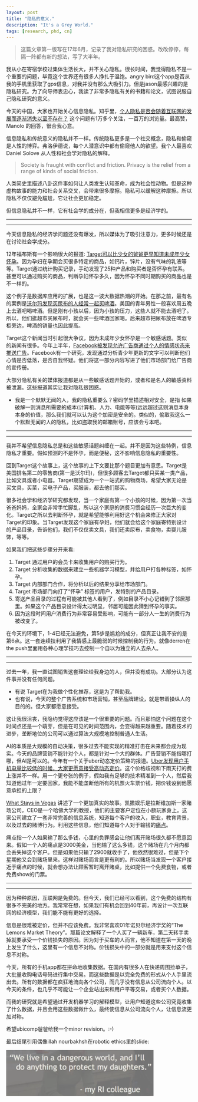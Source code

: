 ```yaml
---
layout: post
title: "隐私的意义."
description: "It's a Grey World."
tags: [research, phd, cn]
---
```


> 这篇文章第一版写在17年6月，记录了我对隐私研究的困惑。改改停停，每隔一阵都有新的想法，写了大半年。

我从小在寄宿学校过集体生活长大，并不关心隐私。很长时间，我觉得隐私不是一个重要的问题，毕竟这个世界还有很多人挣扎于温饱。angry bird这个app是否从我的手机里获取了gps信息，对我并没有那么大吸引力。但是jason最感兴趣的是隐私研究。为了向导师表忠心，我读了非常多隐私有关的书籍和论文，试图说服自己隐私研究的意义。

今天的中国，大家也开始关心信息隐私。知乎里，[个人隐私是否会随着互联网的发展而逐渐消失以至不存在？](https://www.zhihu.com/question/38523233) 这个问题有1万多个关注，一百万的浏览量。最高赞，Manolo 的回答，很合我心意。

信息隐私和传统意义的隐私并不一样。传统隐私更多是一个社交概念，隐私和偷窥是人性的博弈。弗洛伊德说，每个人潜意识中都有偷窥他人的欲望。我个人最喜欢 Daniel Solove 从人性和社会学对隐私的解释。

> Society is fraught with conflict and friction. Privacy is the relief from a range of kinds of social friction.

人类简史里描述八卦这件事如何让人类发生认知革命，成为社会性动物。但是这种虚构故事的能力和社会关系交叉，会带来很多摩擦。隐私可以缓解这种摩擦。所以隐私不仅仅避免尴尬，它让社会更加稳定。

但信息隐私并不一样，它有社会学的成分在，但我相信更多是经济学的。

---
---

今天信息隐私的经济学问题还没有爆发，所以媒体为了吸引注意力，更多时候还是在讨论社会学成分。

12年福布斯有一个影响很大的报道: [Target可以比少女的爸爸更早知道未成年少女怀孕](https://www.forbes.com/sites/kashmirhill/2012/02/16/how-target-figured-out-a-teen-girl-was-pregnant-before-her-father-did/#7f5d14926668)。因为孕妇在孕期会买很多特定的商品，如钙片，锌片，没有气味的乳液等等。Target通过统计购买记录，手动发现了25种产品和购买者是否怀孕有联系。甚至可以通过购买的商品，判断孕妇怀孕多久，因为怀孕不同时期购买的商品也是不一样的。

这个例子是数据库应用的扩展，也是这一波大数据热潮的开始。在那之前，最有名的案例是[沃尔玛发现买尿布的人经常一起买啤酒](https://www.theregister.co.uk/2006/08/15/beer_diapers/)。美国的青年男性一般喜欢周五晚上去酒吧喝啤酒。但是刚有小孩以后，因为小孩的压力，这些人就不能去酒吧了。所以，他们逛超市买尿布时，就会买一些啤酒回家喝。后来超市把尿布放在啤酒专柜旁边，啤酒的销量也因此提高。

Target这个新闻当时引起很大争议，因为未成年少女怀孕是一个敏感话题。类似的新闻有很多。今年上半年，[Facebook被发现允许广告商通过个人的情感状态来推送广告](https://www.theguardian.com/technology/2017/may/01/facebook-advertising-data-insecure-teens)。Facebook有一个研究，发现通过分析青少年更新的文字可以判断他们心情是否低落，是否自我怀疑。他们将这一部分内容写进了他们市场部门给广告商的宣传册。

大部分隐私有关的媒体报道都是从一些敏感话题开始的，或者和是名人的敏感资料被泄漏。这些报道其实让我对隐私很困惑。

- 我是一个默默无闻的人，我的隐私重要么？密码学里描述相对安全，是指 如果破解一则消息所需要的成本(计算机、人力、电能等等)远远超过这则消息本身本身的价值，那么我们就可以认为这个加密是安全的。类似的，偷取我这么一个默默无闻的人的隐私，比如盗取我的邮箱账号，应该会亏本吧。


---
---


我并不希望信息隐私总是和这些敏感话题纠缠在一起。并不是因为这些特例，信息隐私才重要。假如预测的不是怀孕，而是便秘，这不影响信息隐私的重要性。

回到Target这个故事上，这个故事的上下文要比那个题目更加有意思。Target是美国排名第二的零售商(第一是沃尔玛)，但很多顾客去Target都只买某一类产品，比如文具或者小电器。Target期望成为一个一站式的购物商场，希望大家无论是买文具，买菜，买电子产品，买服装，都去他们那买。

很多社会学和经济学研究都发现，当一个家庭有第一个小孩的时候，因为第一次当爸爸妈妈，全家会非常手忙脚乱，所以这个家庭的消费习惯会经历一次巨大的变化。Target之所以去判断怀孕，就是希望能够利用好这个机会来修正大家对Target的印象。当Target发现这个家庭有孕妇，他们就会给这个家庭寄特别设计的产品目录，告诉他们，我们不仅仅卖文具，我们还卖尿布，卖食物，卖婴儿服饰，等等。


如果我们把这些步骤分开来看:

1. Target 通过用户的会员卡来收集用户的购买行为。
2. Target 分析收集的数据来建立一些机器学习模型，并给用户打各种标签，如怀孕。
3. Target 内部部门合作，将分析以后的结果分享给市场部门。
4. Target 市场部门向打了“怀孕” 标签的用户，发特别的产品目录。
5. 寄送产品目录的过程有可能被其他人看到了，例如目录不小心记错到了邻居那里。如果这个产品目录设计得太过明显，邻居可能因此猜到怀孕的事实。
6. 因为这段时间用户消费行为非常容易受影响，可能有一部分人一生的消费行为被改变了。


在今天的环境下，1-4已经无法避免，第5步是尴尬的成分，但真正让我不安的是第6点。这一套连续技利用了我情感上最脆弱的时候控制我的行为。就像derren在the push里面用各种心理学技巧去控制一个自以为独立的人去杀人。

---
---

过去一年，我一直试图销售这套理论给我身边的人，但并没有成功。大部分认为这件事并没有任何问题。

- 有说 Target在为我做个性化推荐，这是为了帮助我。
- 也有说，今天的整个广告系统和市场营销，甚至品牌建设，就是带着操纵人的目的的。但大家都愿意接受。

这让我很沮丧，我隐约觉得这应该是一个很重要的问题。而且那怕这个问题在这个时间点还是一个萌芽，但是在可见的时间范围内，会变得越来越重要。随着技术的进步，垄断地位的公司可以通过算法大规模地控制普通人生活。

AI的本质是大规模的自动决策，很多过去不能实现的精准打击在未来都会成为现实。今天的品牌营销不能针对个人，都是针对一个大的群体。广告营销不能指哪打哪，但AI是可以的。今年有一个关于uber动态定价策略的报道。[Uber发现用户手机电量比较低的时候，大家更愿意接受高动态定价](https://www.forbes.com/sites/amitchowdhry/2016/05/25/uber-low-battery/#6618b9cc74b3)。这个价格歧视和下雨天打的费上涨并不一样。用一个更夸张的例子，假如我有足够的技术精准到一个人，然后我知道他过年一定要回家，我能不能垄断他所有的机票火车票价钱，把价钱设到他愿意承担的上限？

[What Stays in Vegas](https://www.amazon.com/What-Stays-Vegas-Personal-Lifeblood/dp/1610396391) 讲述了一个更加真实的故事。凯撒娱乐是拉斯维加斯一家赌场公司，CEO是一个哈佛大学的教授，他们的主要客户定位在小额玩家身上。这家公司建立了一套非常完善的信息系统，知道每个客户的收入，职业，教育背景，以及过去的赌博行为。利用这些信息，他们知道每个人对于输钱的[痛点](https://www.smartbrief.com/original/2017/08/dangers-corporations-and-big-data)。

痛点指一个人如果输了那么多钱，心里的负罪感会让他们离开赌场很久都不愿意回来。假如一个人的痛点是3000美金，当他输了这么多钱，这个赌场在几个月内都会丢失掉这个客户。但是如果他只输了2900就收手了，他依然很难过，但是下个星期他又会到赌场里来。这样对赌场而言是更有利的。所以赌场当发现一个客户接近于痛点的时候，就会想办法让顾客暂时离开赌桌，比如提供一个免费食物，或者免费show的门票。


---
---

因为种种原因，互联网是免费的。但今天，我们已经可以看到，这个免费的结构有很多不完美的地方。我常常在想，如果我们有机会回到40年前，再设计一次互联网的经济模型，我们能不能有更好的选择。

信息是很难被定价，但并不应该免费。我非常喜欢01年诺贝尔经济学奖的“The Lemons Market Theory”。那篇论文解释了一个人买了一辆新车，第二天转手卖掉就要承受一个价钱损失的原因。因为对于买车的人而言，他不知道在第一天的晚上发生了什么，这里有一个信息不对称。价钱损失中的一部分就是用来支付这个信息不对称。

今天，所有的手机app都在拼命地收集数据。在国内有很多人在快递周围捡单子，大批量收购电话号码进行集中交易。而这些数据是以完全免费的形式从个人手里流出去。所有的数据都在疯狂地流向各个公司，而几乎没有信息从公司流向个人。以今天的条件，也几乎不可能让一个企业站出来和用户平等交易，或者买个人数据。

而我的研究就是希望通过开发机器学习的解释模型，让用户知道这些公司究竟收集了什么数据，并且会用这些数据做什么，最终使信息从公司流向个人，让信息流更加对称。

希望ubicomp爸爸给我一个minor revision。:-)

<!-- 因为信息定价的问题，在信息隐私这个领域，用金钱来平衡信息不对称应该会非常难。而我最近的研究是通过告诉个人，那些企业用他的个人数据做了哪些事来平衡这种信息不对称。 -->


最后结尾引用偶像illah nourbakhsh在robotic ethics里的slide:

<img src="/resources/dangerous_world.png" width="400px" alt="dangerous_world"/>



<!-- 这些问题都让我非常排斥隐私研究，我不能去一个不能说服自己的研究。那么多聪明的人都觉得隐私很重要，我可能比更多人固执一些，但我肯定没很多人在过去的一年，我涉猎了非常多计算机以外的论文，横跨很多领域，法律，经济，政治，乃至历史。在这些书里，我最喜欢的对于privacy的解释，来自于 -->




<!-- 以至于jason也一直不能说服我去投入隐私研究。过去两年，我读各个领域的书和论文， -->

<!-- 而今天隐私是一个非常重要的问题所有人都在关心为什么隐私 -->
<!-- 这解决了我的第一个问题，隐私要比尴尬更加重要一点。 -->


<!-- 思考的结果没有让我恍然大悟，相反，这个观点是老生常谈。 -->

<!-- <img src="/resources/privacy_tech_market_legal_social.png" alt="privacy tech market legal social"/> -->

<!-- 我不喜欢这个观点因为觉得这是一套官腔的说法，让四个领域都有了踢皮球的机会。我觉得隐私问题应该有一个很理性的解决方法。我挣扎了两年，直到最近重新捡起我一开始看的那些论文，我开始和这个领域妥协，可能他们是对的。我可能就是那个phd comics里重复出现的无知又野心勃勃的博士生。 -->

<!-- <img src="/resources/phd_self_expect.gif" alt="phd self expectation"/> -->

<!-- # 什么是隐私？ -->

<!-- 龌龊事的保护罩，更好的办法难道不是不去 -->

<!-- - 究竟什么是隐私？如果隐私是为了隐藏自己做下的龌龊事，更好的办法难道不是不要去做这件事？就像03年冯小刚的电影“手机”，隐私并不是婚外情的保护罩。又或者 -->
<!-- 只要你对自己的肯定不至于廉价到需通过与他人比较才可获得即可。这似乎更多是一个教育问题，而不是隐私问题。 -->


<!-- 如果隐私是为了隐藏自己做下的龌龊事，如果隐私 -->



<!-- 这些报道和我的经历让我对隐私这件事 -->



<!-- 很长一段时间我很困惑，那普通人的隐私是否重要？如果隐私被侵犯，产生的后果就是一些尴尬。那么普通人的隐私是否值得被保护？就像加密学里面的对安全的定义，如果突破一个密码的代价超过这个这个秘密保护的财物的价值，那么这个保护就是安全的。那么如果我只是一个，又有谁愿意侵犯我的隐私呢？就像16年底，当时和yuanchuan讨论，最后总结，大部分问题如果我的邮箱泄漏，对我造成最大的影响还是那些安全问题，比如我的银行账号，我的财务安全。但是，那些我去了哪里，我的机票行程，对于我这样一个默默无闻的人，这些可能都不重要。。如果放在更大的角度下，对于很多温饱都还没解决的地方，关注吃饱穿暖是不是要比这些尴尬的高级需求更加重要？那么，我们为什么还有那么多研究要去关心，我的angry bird 是否要从我的手机里获取gps 信息？ -->

<!-- 这里有三个问题，隐私如果只是尴尬，这样的问题，算是一个重要的问题么？普通人的隐私是否值得保护。那些所谓的信息是否那么重要？ -->

<!-- 这些问题都让我非常排斥隐私研究，我不能去一个不能说服自己的研究。那么多聪明的人都觉得隐私很重要，我可能比更多人固执一些，但我肯定没很多人在过去的一年，我涉猎了非常多计算机以外的论文，横跨很多领域，法律，经济，政治，乃至历史。在这些书里，我最喜欢的对于privacy的解释，来自于 Daniel Solove 的  “A Taxonomy of Privacy”，从人性和社会学的解释。 -->

<!-- > Society is fraught with conflict and friction. Privacy is the relief from a range of kinds of social friction. -->



<!-- 信息不对称 -->


<!-- 但改改停停，，最后发现的结论其实早就在Jason十多年的job talk里面表述过。jason是信息隐私研究里的专家， -->


<!-- 到下半年，facebook主动宣传了另外一个故事，facebook可以通过检测未成年用户的心情，来预测[自杀倾向](https://www.washingtonpost.com/news/the-switch/wp/2017/11/27/facebook-is-using-ai-to-try-to-prevent-suicide/?utm_term=.0fd95dbb7b3e)。 -->


<!-- 
普通人的信息隐私

我并不明白普通人的隐私是否有那么大的价值。在整个计算机有很多

隐私的意义

但是难的是 -->

<!-- 
同样的技术出现在了正反两个故事里。很多人会说, 技术是中性的，可以用来作恶，也可以用来行善，关键看怎么用。我不喜欢这个观点。隐私的概念是如此模糊，即便有美好的意愿，并不一定就导向好的结果。坏人做坏事不可怕，因为坏人一旦暴露，就不能继续做坏事。我更担心的是好人做坏事，还以为自己在做好事。
 -->

<!-- 
无论东方世界还是西方世界，大部分隐私的媒体报道总是和敏感话题纠缠


大部分隐私的媒体报道总是和敏感话题纠缠在一起，或者和名人结合在一起。

我以前隐私是一个第一世界问题，

一直到最近，我几乎每周和jason的讨论都会涉及到。因为在集体主义盛行的西方，隐私确实不是最重要的部分。

在我怼jason的时候，大部分时候说privacy是first world problem. 

我日常怼jason的话里面， -->

<!-- 
我也不喜欢这些报道，把隐私和敏感话题纠缠在一起。并不是因为这些敏感特例，隐私才重要。假如

隐私这个问题，从来就是一个模糊的概念。


即便没有这些案例


我不知道未来这样的事情会不会发生

 -->




<!-- ==== -->


<!-- 

> What happens here stays here.       Slogan of Las Vegas

"这个世界正在变得前所未有的危险。"


我们的隐私研究

我觉得隐私的研究要解决两个问题。一个是好人做坏事。



中国其实处在一个很危险的情况下，在商业环境里面，不应该有一个电商在这么大的规模上垄断。

，买电子
对于自己公司更大的期望


我们理想的世界是这个互联网是收费的互联网，我们看的每一个内容都要付钱，同样的，给我们推送的每一个广告都要付给我们钱。这样我们也可以构造出一个不一样的隐私世界。


这一套连续技cover了美国隐私法律里面完整的隐私定义。从collection=》invading。

最常见的观点是技术本身是中性的，关键看人怎么用。但怎么用才往正面走并不是那么一清二白。
 -->



<!-- 我大部分时候觉得是应该拥抱这些技术改变的。就像人类进化一样，我们需要大量的试错成本。而且今天的我们也承担的起这些试错成本。我们不可能不犯错，我们真正需要的是不断的监管和自我反省，发现自己的错误。当错误发生的时候，有能力去改掉这些错误。 -->


<!-- 我对于这些 -->

<!-- 往好了用就是好，往坏了用就是坏。但是这个世界有太多的灰色地带。不是我们需要 -->

<!-- 最终解决所有问题最好的办法就是改善教育，把所有人教育成好人。但是这里面 -->

<!-- 往好了用

最常见的说法是技术本身是中立的，关键是看人怎么用。好人用就是好，坏人用就是坏。解决这个世界最好的办法，就是把所有人教育成好人。这里面归根到底，是动机。是好的动机，还是坏的动机？




隐私的研究有两部分，一方面是要发现坏人做坏事，另外一方面也要监管那些好人做的好事是否会有坏的影响。

类似的还有facebook可以在青少年心情低落的时候，给他们推送广告。



类似的还有很多，比如uber可以根据你的手机电池来决定你的surge prive，facebook可以在青少年心情低落的时候给他们推送广告。


我其实一直不喜欢所有和privacy有关的新闻以这种方式出现。类似的还有，uber可以根据你的收集电池来决定你的电池水平，facebook 可以在青少年心情低落的时候给他们推送广告。因为这些都挑了一些比较极端的例子，比如未成年怀孕少年，沉迷社交网络的青少年，等等。但是即便没有这些例子，隐私依然很重要。
我并不喜欢这种阴谋论的推断。今天的监管体系下，很少有公司能够肆意妄为。比如facebook没有动力去做这样的广告，除非法律和环境都已经成熟。uber也不敢冒天下之大不韪去用电池信息去做那些预测。


相反，真正的问题不是这些。这个世界开始变得越来越危险，不是因为机器可以像人一样思考，而是人像机器一样思考。


我对target那个例子有着和jason完全不一样的理解。

隐私在今天还是一个未来的问题。假如一个问题最严重的是100分，今天 温饱可能是30分，但是隐私只有1分，而手机上面的location data 只有0.1分。但是我们今天的科技发展，温饱这些问题会越来越小，相反，隐私这样的问题会越来越大。

今天数据的泄露是方方面面的。


就像几万年前我们需要带着武器才能出现在森林里，以后我们要带着电池才能


“今天，大家并没有那么关心隐私。但是，恰恰因为大家不够关心隐私，但隐私又那么重要，所以我们要做隐私研究。”
“不对。大家不是不关心隐私，大家只是不明白这些隐私泄露的发生。”

我并不是一个好的隐私研究员。我的导师jason是非常有名的研究员。开创了隐私在ubicomp的手机iot的领域。在10年前就预言，未来手机可以知道你的很多行为。你想要买什么，你想什么，你想要看什么。我在第一次和jason开会的时候，我就非常直接地和jason表示，这个我不明白为什么要这么关心隐私，而事实上公众非常不关心隐私。

但后来我也开始进入隐私这个领域做研究。

privacy to algorithms.


[How Target Figured Out A Teen Girl Was Pregnant Before Her Father Did](https://www.forbes.com/sites/kashmirhill/2012/02/16/how-target-figured-out-a-teen-girl-was-pregnant-before-her-father-did/#ef01ad466686)



[Facebook told advertisers it can identify teens feeling 'insecure' and 'worthless'](https://www.theguardian.com/technology/2017/may/01/facebook-advertising-data-insecure-teens) -->